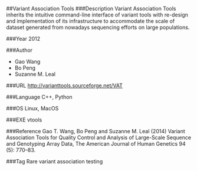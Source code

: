 ##Variant Association Tools
###Description
Variant Association Tools inherits the intuitive command-line interface of variant tools with re-design and implementation of its infrastructure to accommodate the scale of dataset generated from nowadays sequencing efforts on large populations.

###Year
2012

###Author
* Gao Wang
* Bo Peng
* Suzanne M. Leal

###URL
http://varianttools.sourceforge.net/VAT

###Language
C++, Python

###OS
Linux, MacOS

###EXE
vtools

###Reference
Gao T. Wang, Bo Peng and Suzanne M. Leal (2014) Variant Association Tools for Quality Control and Analysis of Large-Scale Sequence and Genotyping Array Data, The American Journal of Human Genetics 94 (5): 770–83.

###Tag
Rare variant association testing


